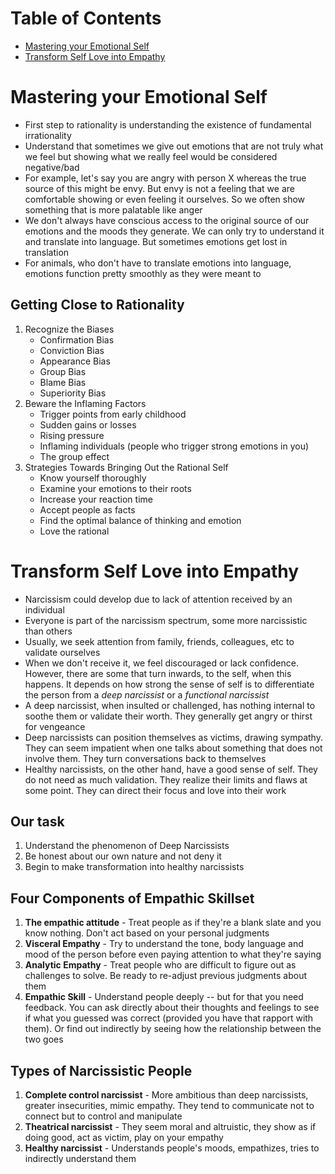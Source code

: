 # Table of Contents  
- [Mastering your Emotional Self](#mastering-emotional-self)  
- [Transform Self Love into Empathy](#transform-self-love-into-empathy)

<a name="mastering-emotional-self"/>

# Mastering your Emotional Self
- First step to rationality is understanding the existence of fundamental irrationality
- Understand that sometimes we give out emotions that are not truly what we feel but showing what we really feel would be considered negative/bad
- For example, let's say you are angry with person X whereas the true source of this might be envy. But envy is not a feeling that we are comfortable showing or even feeling it ourselves. So we often show something that is more palatable like anger
- We don't always have conscious access to the original source of our emotions and the moods they generate. We can only try to understand it and translate into language. But sometimes emotions get lost in translation
- For animals, who don't have to translate emotions into language, emotions function pretty smoothly as they were meant to

## Getting Close to Rationality
1. Recognize the Biases
    - Confirmation Bias
    - Conviction Bias
    - Appearance Bias
    - Group Bias
    - Blame Bias
    - Superiority Bias
2. Beware the Inflaming Factors
    - Trigger points from early childhood
    - Sudden gains or losses
    - Rising pressure
    - Inflaming individuals (people who trigger strong emotions in you)
    - The group effect
3. Strategies Towards Bringing Out the Rational Self
    - Know yourself thoroughly
    - Examine your emotions to their roots
    - Increase your reaction time
    - Accept people as facts
    - Find the optimal balance of thinking and emotion
    - Love the rational

<a name="transform-self-love-into-empathy"/>

# Transform Self Love into Empathy
- Narcissism could develop due to lack of attention received by an individual
- Everyone is part of the narcissism spectrum, some more narcissistic than others
- Usually, we seek attention from family, friends, colleagues, etc to validate ourselves
- When we don't receive it, we feel discouraged or lack confidence. However, there are some that turn inwards, to the self, when this happens. It depends on how strong the sense of self is to differentiate the person from a _deep narcissist_ or a _functional narcissist_
- A deep narcissist, when insulted or challenged, has nothing internal to soothe them or validate their worth. They generally get angry or thirst for vengeance
- Deep narcissists can position themselves as victims, drawing sympathy. They can seem impatient when one talks about something that does not involve them. They turn conversations back to themselves
- Healthy narcissists, on the other hand, have a good sense of self. They do not need as much validation. They realize their limits and flaws at some point. They can direct their focus and love into their work
 
## Our task
1. Understand the phenomenon of Deep Narcissists
2. Be honest about our own nature and not deny it
3. Begin to make transformation into healthy narcissists

## Four Components of Empathic Skillset
1. **The empathic attitude** - Treat people as if they're a blank slate and you know nothing. Don't act based on your personal judgments
2. **Visceral Empathy** - Try to understand the tone, body language and mood of the person before even paying attention to what they're saying
3. **Analytic Empathy** - Treat people who are difficult to figure out as challenges to solve. Be ready to re-adjust previous judgments about them
4. **Empathic Skill** - Understand people deeply -- but for that you need feedback. You can ask directly about their thoughts and feelings to see if what you guessed was correct (provided you have that rapport with them). Or find out indirectly by seeing how the relationship between the two goes
 
## Types of Narcissistic People
1. **Complete control narcissist** - More ambitious than deep narcissists, greater insecurities, mimic empathy. They tend to communicate not to connect but to control and manipulate
2. **Theatrical narcissist** - They seem moral and altruistic, they show as if doing good, act as victim, play on your empathy
3. **Healthy narcissist** - Understands people's moods, empathizes, tries to indirectly understand them
